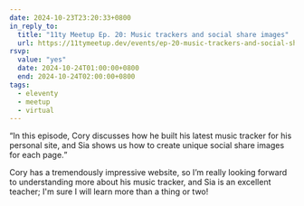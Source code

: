 ```yaml
---
date: 2024-10-23T23:20:33+0800
in_reply_to:
  title: "11ty Meetup Ep. 20: Music trackers and social share images"
  url: https://11tymeetup.dev/events/ep-20-music-trackers-and-social-share-images/
rsvp:
  value: "yes"
  date: 2024-10-24T01:00:00+0800
  end: 2024-10-24T02:00:00+0800
tags:
  - eleventy
  - meetup
  - virtual
---
```


<q>In this episode, Cory discusses how he built his latest music tracker for his personal site, and Sia shows us how to create unique social share images for each page.</q>

Cory has a tremendously impressive website, so I’m really looking forward to understanding more about his music tracker, and Sia is an excellent teacher; I'm sure I will learn more than a thing or two!
